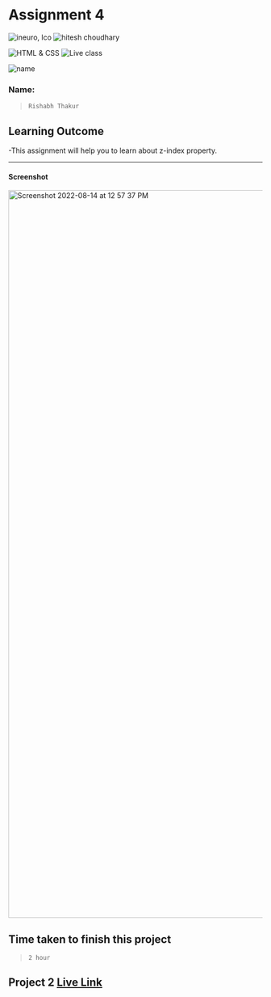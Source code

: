 # Assignment 4

![ineuro, lco](https://img.shields.io/badge/iNeuron-LCO-green)
![hitesh choudhary](https://img.shields.io/badge/Hitesh--Choudhary-Full--stack--JS--bootcamp-red)

![HTML & CSS](https://img.shields.io/badge/HTML-CSS-orange)
![Live class](https://img.shields.io/badge/LIVE--CLASS-PROJECT--4-lightgrey)

![name](https://img.shields.io/badge/Rishabh-Thakur-lightgrey)

### Name:

> `Rishabh Thakur`



## Learning Outcome
  -This assignment will help you to learn about z-index property.

---

#### Screenshot
<img width="1440" alt="Screenshot 2022-08-14 at 12 57 37 PM" src="https://user-images.githubusercontent.com/74073486/184526904-66c2c457-cb04-475b-aad3-dfeb8da74de6.png">


## Time taken to finish this project

> `2 hour`

## Project 2 [Live Link](https://digital-marketing-home-page-ashy.vercel.app)

